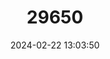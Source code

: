 ---
title: "29650"
category: "Erinaceus europaeus"
draft: false
date: 2024-02-22 13:03:50
languages:
  English: ["Northern Hedgehog", "Western Hedgehog", "Western European Hedgehog"]
  Spanish; Castilian: ["Erizo Europeo Occidental"]
  French: ["Hérisson d'Europe"]
  Portuguese: ["Ouriço-cacheiro"]
  Italian: ["Riccio europeo"]
---